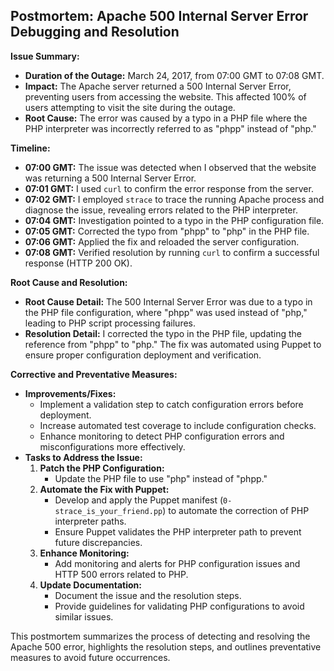 ## Postmortem: Apache 500 Internal Server Error Debugging and Resolution

**Issue Summary:**

- **Duration of the Outage:** March 24, 2017, from 07:00 GMT to 07:08 GMT.
- **Impact:** The Apache server returned a 500 Internal Server Error, preventing users from accessing the website. This affected 100% of users attempting to visit the site during the outage.
- **Root Cause:** The error was caused by a typo in a PHP file where the PHP interpreter was incorrectly referred to as "phpp" instead of "php."

**Timeline:**

- **07:00 GMT:** The issue was detected when I observed that the website was returning a 500 Internal Server Error.
- **07:01 GMT:** I used `curl` to confirm the error response from the server.
- **07:02 GMT:** I employed `strace` to trace the running Apache process and diagnose the issue, revealing errors related to the PHP interpreter.
- **07:04 GMT:** Investigation pointed to a typo in the PHP configuration file.
- **07:05 GMT:** Corrected the typo from "phpp" to "php" in the PHP file.
- **07:06 GMT:** Applied the fix and reloaded the server configuration.
- **07:08 GMT:** Verified resolution by running `curl` to confirm a successful response (HTTP 200 OK).

**Root Cause and Resolution:**

- **Root Cause Detail:** The 500 Internal Server Error was due to a typo in the PHP file configuration, where "phpp" was used instead of "php," leading to PHP script processing failures.
- **Resolution Detail:** I corrected the typo in the PHP file, updating the reference from "phpp" to "php." The fix was automated using Puppet to ensure proper configuration deployment and verification.

**Corrective and Preventative Measures:**

- **Improvements/Fixes:**
  - Implement a validation step to catch configuration errors before deployment.
  - Increase automated test coverage to include configuration checks.
  - Enhance monitoring to detect PHP configuration errors and misconfigurations more effectively.
- **Tasks to Address the Issue:**
  1. **Patch the PHP Configuration:**
     - Update the PHP file to use "php" instead of "phpp."
  2. **Automate the Fix with Puppet:**
     - Develop and apply the Puppet manifest (`0-strace_is_your_friend.pp`) to automate the correction of PHP interpreter paths.
     - Ensure Puppet validates the PHP interpreter path to prevent future discrepancies.
  3. **Enhance Monitoring:**
     - Add monitoring and alerts for PHP configuration issues and HTTP 500 errors related to PHP.
  4. **Update Documentation:**
     - Document the issue and the resolution steps.
     - Provide guidelines for validating PHP configurations to avoid similar issues.

This postmortem summarizes the process of detecting and resolving the Apache 500 error, highlights the resolution steps, and outlines preventative measures to avoid future occurrences.
